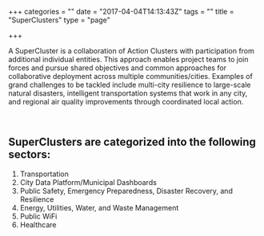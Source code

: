 +++
categories = ""
date = "2017-04-04T14:13:43Z"
tags = ""
title = "SuperClusters"
type = "page"

+++

<p class="">A SuperCluster is a collaboration of Action Clusters with participation from additional individual entities. This approach enables project teams to join forces and pursue shared objectives and common approaches for collaborative deployment across multiple communities/cities. Examples of grand challenges to be tackled include multi-city resilience to large-scale natural disasters, intelligent transportation systems that work in any city, and regional air quality improvements through coordinated local action.</p>
<p class=""><br></p>

## **SuperClusters are categorized into the following sectors:**

<span style="font-size: 1rem;"></span>
<span style="font-size: 1rem;"><ol><li>Transportation<br></li><li>City Data Platform/Municipal Dashboards<br></li><li>Public Safety, Emergency Preparedness, Disaster Recovery, and Resilience<br></li><li>Energy, Utilities, Water, and Waste Management&nbsp;<br></li><li>Public WiFi<br></li><li>Healthcare<br></li></ol></span>


<p class=""><br></p>